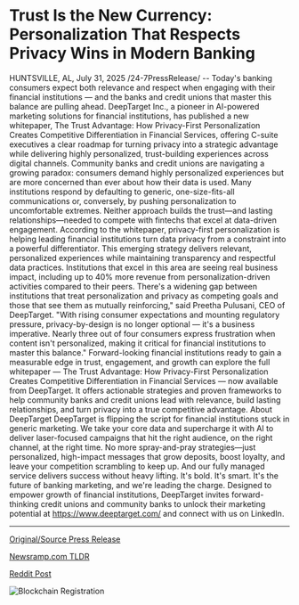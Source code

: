 # Trust Is the New Currency: Personalization That Respects Privacy Wins in Modern Banking

HUNTSVILLE, AL, July 31, 2025 /24-7PressRelease/ -- Today's banking consumers expect both relevance and respect when engaging with their financial institutions — and the banks and credit unions that master this balance are pulling ahead. DeepTarget Inc., a pioneer in AI-powered marketing solutions for financial institutions, has published a new whitepaper, The Trust Advantage: How Privacy-First Personalization Creates Competitive Differentiation in Financial Services, offering C-suite executives a clear roadmap for turning privacy into a strategic advantage while delivering highly personalized, trust-building experiences across digital channels.  Community banks and credit unions are navigating a growing paradox: consumers demand highly personalized experiences but are more concerned than ever about how their data is used. Many institutions respond by defaulting to generic, one-size-fits-all communications or, conversely, by pushing personalization to uncomfortable extremes. Neither approach builds the trust—and lasting relationships—needed to compete with fintechs that excel at data-driven engagement.  According to the whitepaper, privacy-first personalization is helping leading financial institutions turn data privacy from a constraint into a powerful differentiator. This emerging strategy delivers relevant, personalized experiences while maintaining transparency and respectful data practices. Institutions that excel in this area are seeing real business impact, including up to 40% more revenue from personalization-driven activities compared to their peers.  There's a widening gap between institutions that treat personalization and privacy as competing goals and those that see them as mutually reinforcing," said Preetha Pulusani, CEO of DeepTarget. "With rising consumer expectations and mounting regulatory pressure, privacy-by-design is no longer optional — it's a business imperative. Nearly three out of four consumers express frustration when content isn't personalized, making it critical for financial institutions to master this balance."  Forward-looking financial institutions ready to gain a measurable edge in trust, engagement, and growth can explore the full whitepaper — The Trust Advantage: How Privacy-First Personalization Creates Competitive Differentiation in Financial Services — now available from DeepTarget. It offers actionable strategies and proven frameworks to help community banks and credit unions lead with relevance, build lasting relationships, and turn privacy into a true competitive advantage.  About DeepTarget DeepTarget is flipping the script for financial institutions stuck in generic marketing. We take your core data and supercharge it with AI to deliver laser-focused campaigns that hit the right audience, on the right channel, at the right time. No more spray-and-pray strategies—just personalized, high-impact messages that grow deposits, boost loyalty, and leave your competition scrambling to keep up. And our fully managed service delivers success without heavy lifting. It's bold. It's smart. It's the future of banking marketing, and we're leading the charge. Designed to empower growth of financial institutions, DeepTarget invites forward-thinking credit unions and community banks to unlock their marketing potential at https://www.deeptarget.com/ and connect with us on LinkedIn. 

---

[Original/Source Press Release](https://www.24-7pressrelease.com/press-release/525402/trust-is-the-new-currency-personalization-that-respects-privacy-wins-in-modern-banking)
                    

[Newsramp.com TLDR](https://newsramp.com/curated-news/deeptarget-unveils-privacy-first-personalization-strategy-for-financial-institutions/0adc99d8271e1832eea435fc82fd165c) 

 



[Reddit Post](https://www.reddit.com/r/newsramp/comments/1mdv1zc/deeptarget_unveils_privacyfirst_personalization/) 



![Blockchain Registration](https://cdn.newsramp.app/24-7PressRelease/qrcode/257/31/veiljjul.webp)